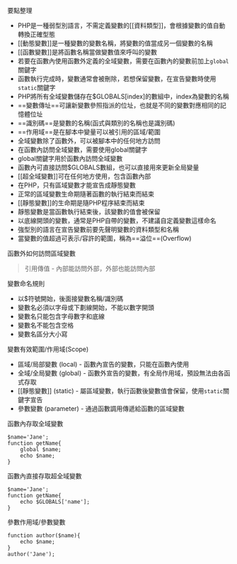 要點整理
- PHP是一種弱型別語言，不需定義變數的[[資料類型]]，會根據變數的值自動轉換正確型態
- [[動態變數]]是一種變數的變數名稱，將變數的值當成另一個變數的名稱
- [[函數變數]]是將函數名稱當做變數值來呼叫的變數
- 若要在函數內使用函數外定義的全域變數，需要在函數內的變數前加上`global`關鍵字
- 函數執行完成時，變數通常會被刪除，若想保留變數，在宣告變數時使用`static`關鍵字
- PHP將所有全域變數儲存在$GLOBALS[index]的數組中，index為變數的名稱
- ==變數傳址==可讓新變數參照指派的位址，也就是不同的變數對應相同的記憶體位址
- ==識別碼==是變數的名稱(函式與類別的名稱也是識別碼)
- ==作用域==是在腳本中變量可以被引用的區域/範圍
- 全域變數除了函數外，可以被腳本中的任何地方訪問
- 在函數內訪問全域變數，需要使用global關鍵字
- global關鍵字用於函數內訪問全域變數
- 函數內可直接訪問$GLOBALS數組，也可以直接用來更新全局變量
- [[超全域變數]]可在任何地方使用，包含函數內部
- 在PHP，只有區域變數才能宣告成靜態變數
- 正常的區域變數生命期隨著函數的執行結束而結束
- [[靜態變數]]的生命期是隨PHP程序結束而結束
- 靜態變數是當函數執行結束後，該變數的值會被保留
- 以底線開頭的變數，通常是PHP自帶的變數，不建議自定義變數這樣命名
- 強型別的語言在宣告變數前要先聲明變數的資料類型和名稱
- 當變數的值超過可表示/容許的範圍，稱為==溢位==(Overflow)

函數外如何訪問區域變數
>引用傳值 - 內部能訪問外部，外部也能訪問內部

變數命名規則

* 以$符號開始，後面接變數名稱/識別碼
* 變數名必須以字母或下劃線開始，不能以數字開頭
* 變數名只能包含字母數字和底線
* 變數名不能包含空格
* 變數名區分大小寫

變數有效範圍/作用域(Scope)

* 區域/局部變數 (local) - 函數內宣告的變數，只能在函數內使用
* 全域/全局變數 (global) - 函數外宣告的變數，有全局作用域，預設無法由各函式存取
* [[靜態變數]] (static) - 屬區域變數，執行函數後變數值會保留，使用`static`關鍵字宣告
* 參數變數 (parameter) - 通過函數調用傳遞給函數的區域變數

函數內存取全域變數
```
$name='Jane';
function getName{
	global $name;
	echo $name;
}
```

函數內直接存取超全域變數
```
$name='Jane';
function getName{
	echo $GLOBALS['name'];
}
```

參數作用域/參數變數
```
function author($name){
	echo $name;
}
author('Jane');
```